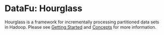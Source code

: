 # DataFu: Hourglass

Hourglass is a framework for incrementally processing partitioned data sets in Hadoop.  Please see [Getting Started](http://datafu.incubator.apache.org/docs/hourglass/getting-started.html) and [Concepts](http://datafu.incubator.apache.org/docs/hourglass/concepts.html) for more information.
